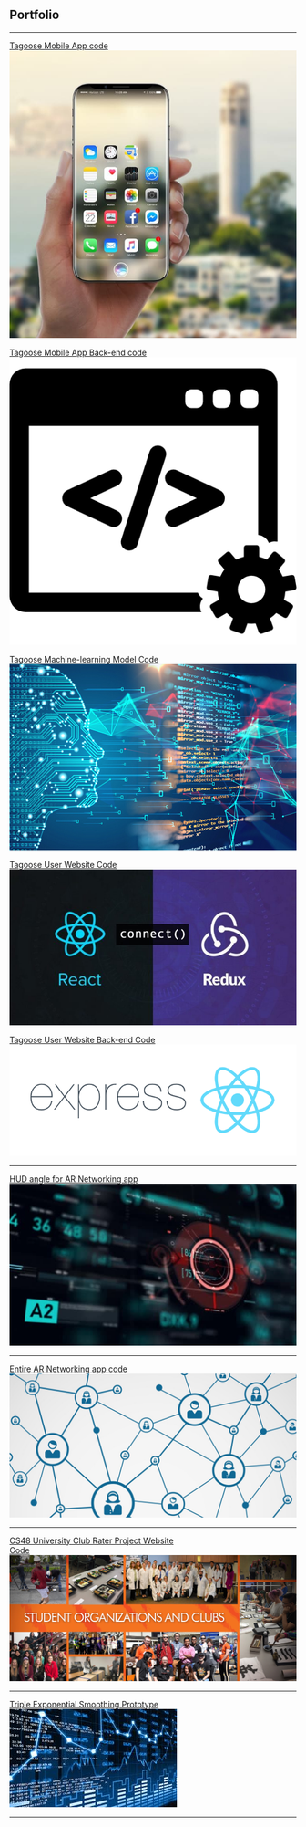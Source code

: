## Portfolio

---

[Tagoose Mobile App code](https://github.com/TagooseCode/MobileEnd.git)
<img src="images/mobilepic.jpg?raw=true"/>

[Tagoose Mobile App Back-end code](https://github.com/TagooseCode/BackEnd.git)
<img src="images/backend.png?raw=true"/>

[Tagoose Machine-learning Model Code](https://github.com/TagooseCode/Machine-Learning-End.git)
<img src="images/Machine-learning.jpg?raw=true"/>

[Tagoose User Website Code](https://github.com/TagooseCode/Website.git)
<img src="images/website.jpg?raw=true"/>

[Tagoose User Website Back-end Code](https://github.com/TagooseCode/Website-backend.git)
<img src="images/webbackend.png?raw=true"/>


---

[HUD angle for AR Networking app](https://github.com/justintjoa/HUDtrackercode)
<img src="images/HUD.jpg?raw=true"/>

---
[Entire AR Networking app code](https://github.com/ghesebull/sbhacks-2019-project)
<img src="images/networking.jpg?raw=true"/>

---
[CS48 University Club Rater Project Website](https://clubselector-2394a.firebaseapp.com)<br>
[Code](https://github.com/NathanWoo/CS48.git)
<img src="images/clubs.jpg?raw=true"/>

---

[Triple Exponential Smoothing Prototype](https://github.com/justintjoa/Cloud-ML-Model-.git)
<img src="images/predict.jpg?raw=true"/>

---


